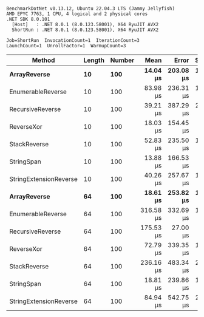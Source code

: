 ```

BenchmarkDotNet v0.13.12, Ubuntu 22.04.3 LTS (Jammy Jellyfish)
AMD EPYC 7763, 1 CPU, 4 logical and 2 physical cores
.NET SDK 8.0.101
  [Host]   : .NET 8.0.1 (8.0.123.58001), X64 RyuJIT AVX2
  ShortRun : .NET 8.0.1 (8.0.123.58001), X64 RyuJIT AVX2

Job=ShortRun  InvocationCount=1  IterationCount=3  
LaunchCount=1  UnrollFactor=1  WarmupCount=3  

```
| Method                 | Length | Number | Mean      | Error     | StdDev    | Median     | Min        | Max       | Allocated |
|----------------------- |------- |------- |----------:|----------:|----------:|-----------:|-----------:|----------:|----------:|
| **ArrayReverse**           | **10**     | **100**    |  **14.04 μs** | **203.08 μs** | **11.131 μs** |   **7.625 μs** |   **7.595 μs** |  **26.89 μs** |  **10.09 KB** |
| EnumerableReverse      | 10     | 100    |  83.98 μs | 236.31 μs | 12.953 μs |  78.570 μs |  74.603 μs |  98.76 μs |  25.72 KB |
| RecursiveReverse       | 10     | 100    |  39.21 μs | 387.29 μs | 21.229 μs |  27.055 μs |  26.855 μs |  63.72 μs |  56.97 KB |
| ReverseXor             | 10     | 100    |  18.03 μs | 154.45 μs |  8.466 μs |  15.288 μs |  11.280 μs |  27.53 μs |  10.09 KB |
| StackReverse           | 10     | 100    |  52.83 μs | 235.50 μs | 12.908 μs |  45.674 μs |  45.093 μs |  67.74 μs |  31.19 KB |
| StringSpan             | 10     | 100    |  13.88 μs | 166.53 μs |  9.128 μs |   9.238 μs |   8.005 μs |  24.40 μs |   5.41 KB |
| StringExtensionReverse | 10     | 100    |  40.26 μs | 257.67 μs | 14.124 μs |  37.310 μs |  27.842 μs |  55.62 μs |  28.84 KB |
| **ArrayReverse**           | **64**     | **100**    |  **18.61 μs** | **253.82 μs** | **13.913 μs** |  **12.284 μs** |   **8.988 μs** |  **34.56 μs** |  **30.41 KB** |
| EnumerableReverse      | 64     | 100    | 316.58 μs | 332.69 μs | 18.236 μs | 313.651 μs | 299.986 μs | 336.10 μs |  59.31 KB |
| RecursiveReverse       | 64     | 100    | 175.53 μs |  27.00 μs |  1.480 μs | 176.257 μs | 173.822 μs | 176.50 μs | 710.88 KB |
| ReverseXor             | 64     | 100    |  72.79 μs | 339.35 μs | 18.601 μs |  78.076 μs |  52.117 μs |  88.17 μs |  30.41 KB |
| StackReverse           | 64     | 100    | 236.16 μs | 483.34 μs | 26.493 μs | 233.723 μs | 210.971 μs | 263.79 μs |  88.22 KB |
| StringSpan             | 64     | 100    |  18.81 μs | 239.86 μs | 13.148 μs |  11.482 μs |  10.951 μs |  33.98 μs |  15.56 KB |
| StringExtensionReverse | 64     | 100    |  84.94 μs | 542.75 μs | 29.750 μs |  68.086 μs |  67.445 μs | 119.29 μs |  68.69 KB |
